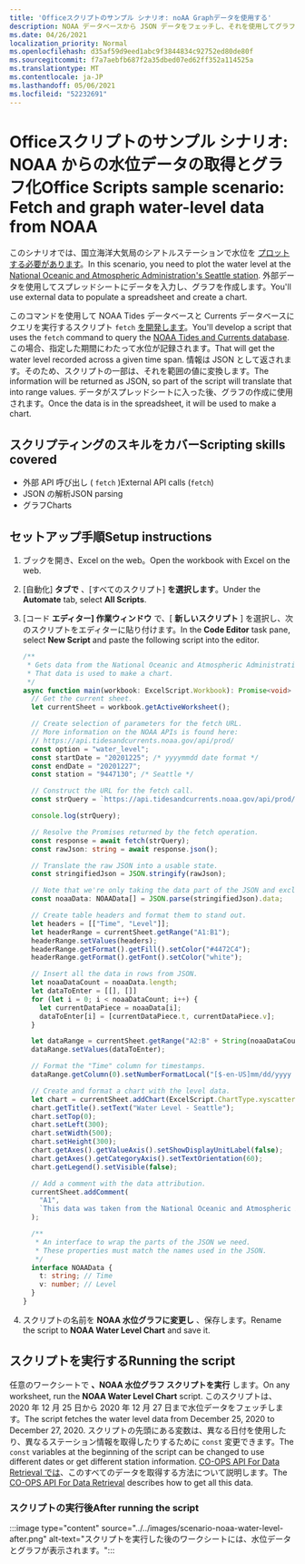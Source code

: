 ```yaml
---
title: 'Officeスクリプトのサンプル シナリオ: noAA Graphデータを使用する'
description: NOAA データベースから JSON データをフェッチし、それを使用してグラフを作成するサンプル。
ms.date: 04/26/2021
localization_priority: Normal
ms.openlocfilehash: d35af59d9eed1abc9f3844834c92752ed80de80f
ms.sourcegitcommit: f7a7aebfb687f2a35dbed07ed62ff352a114525a
ms.translationtype: MT
ms.contentlocale: ja-JP
ms.lasthandoff: 05/06/2021
ms.locfileid: "52232691"
---
```

# <a name="office-scripts-sample-scenario-fetch-and-graph-water-level-data-from-noaa"></a><span data-ttu-id="a7107-103">Officeスクリプトのサンプル シナリオ: NOAA からの水位データの取得とグラフ化</span><span class="sxs-lookup"><span data-stu-id="a7107-103">Office Scripts sample scenario: Fetch and graph water-level data from NOAA</span></span>

<span data-ttu-id="a7107-104">このシナリオでは、国立海洋大気局のシアトルステーションで水位を [プロットする必要があります](https://tidesandcurrents.noaa.gov/stationhome.html?id=9447130)。</span><span class="sxs-lookup"><span data-stu-id="a7107-104">In this scenario, you need to plot the water level at the [National Oceanic and Atmospheric Administration's Seattle station](https://tidesandcurrents.noaa.gov/stationhome.html?id=9447130).</span></span> <span data-ttu-id="a7107-105">外部データを使用してスプレッドシートにデータを入力し、グラフを作成します。</span><span class="sxs-lookup"><span data-stu-id="a7107-105">You'll use external data to populate a spreadsheet and create a chart.</span></span>

<span data-ttu-id="a7107-106">このコマンドを使用して NOAA Tides データベースと Currents データベースにクエリを実行するスクリプト `fetch` [を開発します](https://tidesandcurrents.noaa.gov/)。</span><span class="sxs-lookup"><span data-stu-id="a7107-106">You'll develop a script that uses the `fetch` command to query the [NOAA Tides and Currents database](https://tidesandcurrents.noaa.gov/).</span></span> <span data-ttu-id="a7107-107">この場合、指定した期間にわたって水位が記録されます。</span><span class="sxs-lookup"><span data-stu-id="a7107-107">That will get the water level recorded across a given time span.</span></span> <span data-ttu-id="a7107-108">情報は JSON として返されます。そのため、スクリプトの一部は、それを範囲の値に変換します。</span><span class="sxs-lookup"><span data-stu-id="a7107-108">The information will be returned as JSON, so part of the script will translate that into range values.</span></span> <span data-ttu-id="a7107-109">データがスプレッドシートに入った後、グラフの作成に使用されます。</span><span class="sxs-lookup"><span data-stu-id="a7107-109">Once the data is in the spreadsheet, it will be used to make a chart.</span></span>

## <a name="scripting-skills-covered"></a><span data-ttu-id="a7107-110">スクリプティングのスキルをカバー</span><span class="sxs-lookup"><span data-stu-id="a7107-110">Scripting skills covered</span></span>

- <span data-ttu-id="a7107-111">外部 API 呼び出し ( `fetch` )</span><span class="sxs-lookup"><span data-stu-id="a7107-111">External API calls (`fetch`)</span></span>
- <span data-ttu-id="a7107-112">JSON の解析</span><span class="sxs-lookup"><span data-stu-id="a7107-112">JSON parsing</span></span>
- <span data-ttu-id="a7107-113">グラフ</span><span class="sxs-lookup"><span data-stu-id="a7107-113">Charts</span></span>

## <a name="setup-instructions"></a><span data-ttu-id="a7107-114">セットアップ手順</span><span class="sxs-lookup"><span data-stu-id="a7107-114">Setup instructions</span></span>

1. <span data-ttu-id="a7107-115">ブックを開き、Excel on the web。</span><span class="sxs-lookup"><span data-stu-id="a7107-115">Open the workbook with Excel on the web.</span></span>

1. <span data-ttu-id="a7107-116">[自動化] **タブで** 、[すべてのスクリプト] **を選択します**。</span><span class="sxs-lookup"><span data-stu-id="a7107-116">Under the **Automate** tab, select **All Scripts**.</span></span>

1. <span data-ttu-id="a7107-117">[コード **エディター] 作業ウィンドウ** で、[ **新しいスクリプト** ] を選択し、次のスクリプトをエディターに貼り付けます。</span><span class="sxs-lookup"><span data-stu-id="a7107-117">In the **Code Editor** task pane, select **New Script** and paste the following script into the editor.</span></span>

    ```TypeScript
    /**
     * Gets data from the National Oceanic and Atmospheric Administration's Tides and Currents database. 
     * That data is used to make a chart.
     */
    async function main(workbook: ExcelScript.Workbook): Promise<void> {
      // Get the current sheet.
      let currentSheet = workbook.getActiveWorksheet();
    
      // Create selection of parameters for the fetch URL.
      // More information on the NOAA APIs is found here: 
      // https://api.tidesandcurrents.noaa.gov/api/prod/
      const option = "water_level";
      const startDate = "20201225"; /* yyyymmdd date format */
      const endDate = "20201227";
      const station = "9447130"; /* Seattle */
    
      // Construct the URL for the fetch call.
      const strQuery = `https://api.tidesandcurrents.noaa.gov/api/prod/datagetter?product=${option}&begin_date=${startDate}&end_date=${endDate}&datum=MLLW&station=${station}&units=english&time_zone=gmt&application=NOS.COOPS.TAC.WL&format=json`;
    
      console.log(strQuery);
    
      // Resolve the Promises returned by the fetch operation.
      const response = await fetch(strQuery);
      const rawJson: string = await response.json();
    
      // Translate the raw JSON into a usable state.
      const stringifiedJson = JSON.stringify(rawJson);
    
      // Note that we're only taking the data part of the JSON and excluding the metadata.
      const noaaData: NOAAData[] = JSON.parse(stringifiedJson).data;
    
      // Create table headers and format them to stand out.
      let headers = [["Time", "Level"]];
      let headerRange = currentSheet.getRange("A1:B1");
      headerRange.setValues(headers);
      headerRange.getFormat().getFill().setColor("#4472C4");
      headerRange.getFormat().getFont().setColor("white");
    
      // Insert all the data in rows from JSON.
      let noaaDataCount = noaaData.length;
      let dataToEnter = [[], []]
      for (let i = 0; i < noaaDataCount; i++) {
        let currentDataPiece = noaaData[i];
        dataToEnter[i] = [currentDataPiece.t, currentDataPiece.v];
      }
    
      let dataRange = currentSheet.getRange("A2:B" + String(noaaDataCount + 1)); /* +1 to account for the title row */
      dataRange.setValues(dataToEnter);
    
      // Format the "Time" column for timestamps.
      dataRange.getColumn(0).setNumberFormatLocal("[$-en-US]mm/dd/yyyy hh:mm AM/PM;@");
    
      // Create and format a chart with the level data.
      let chart = currentSheet.addChart(ExcelScript.ChartType.xyscatterSmooth, dataRange);
      chart.getTitle().setText("Water Level - Seattle");
      chart.setTop(0);
      chart.setLeft(300);
      chart.setWidth(500);
      chart.setHeight(300);
      chart.getAxes().getValueAxis().setShowDisplayUnitLabel(false);
      chart.getAxes().getCategoryAxis().setTextOrientation(60);
      chart.getLegend().setVisible(false);
    
      // Add a comment with the data attribution.
      currentSheet.addComment(
        "A1",
        `This data was taken from the National Oceanic and Atmospheric Administration's Tides and Currents database on ${new Date(Date.now())}.`
      );
    
      /**
       * An interface to wrap the parts of the JSON we need.
       * These properties must match the names used in the JSON.
       */ 
      interface NOAAData {
        t: string; // Time
        v: number; // Level
      }
    }
    ```

1. <span data-ttu-id="a7107-118">スクリプトの名前を **NOAA 水位グラフに変更し** 、保存します。</span><span class="sxs-lookup"><span data-stu-id="a7107-118">Rename the script to **NOAA Water Level Chart** and save it.</span></span>

## <a name="running-the-script"></a><span data-ttu-id="a7107-119">スクリプトを実行する</span><span class="sxs-lookup"><span data-stu-id="a7107-119">Running the script</span></span>

<span data-ttu-id="a7107-120">任意のワークシートで **、NOAA 水位グラフ スクリプトを実行** します。</span><span class="sxs-lookup"><span data-stu-id="a7107-120">On any worksheet, run the **NOAA Water Level Chart** script.</span></span> <span data-ttu-id="a7107-121">このスクリプトは、2020 年 12 月 25 日から 2020 年 12 月 27 日まで水位データをフェッチします。</span><span class="sxs-lookup"><span data-stu-id="a7107-121">The script fetches the water level data from December 25, 2020 to December 27, 2020.</span></span> <span data-ttu-id="a7107-122">スクリプトの先頭にある変数は、異なる日付を使用したり、異なるステーション情報を取得したりするために `const` 変更できます。</span><span class="sxs-lookup"><span data-stu-id="a7107-122">The `const` variables at the beginning of the script can be changed to use different dates or get different station information.</span></span> <span data-ttu-id="a7107-123">[CO-OPS API For Data Retrieval では](https://api.tidesandcurrents.noaa.gov/api/prod/)、このすべてのデータを取得する方法について説明します。</span><span class="sxs-lookup"><span data-stu-id="a7107-123">The [CO-OPS API For Data Retrieval](https://api.tidesandcurrents.noaa.gov/api/prod/) describes how to get all this data.</span></span>

### <a name="after-running-the-script"></a><span data-ttu-id="a7107-124">スクリプトの実行後</span><span class="sxs-lookup"><span data-stu-id="a7107-124">After running the script</span></span>

:::image type="content" source="../../images/scenario-noaa-water-level-after.png" alt-text="スクリプトを実行した後のワークシートには、水位データとグラフが表示されます。":::
